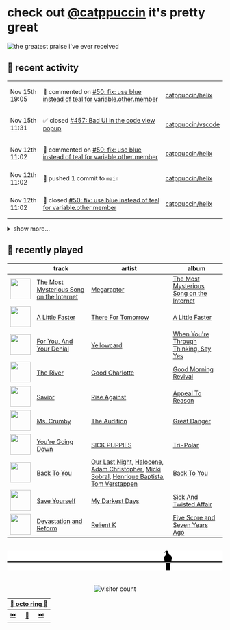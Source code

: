 # check out [@catppuccin](https://github.com/catppuccin) it's pretty great

![the greatest praise i've ever received](https://github.com/user-attachments/assets/ad888e4f-7a22-4eac-85a7-744eacd8eb46)

## 📅 recent activity

<!-- SCRIPT:REPLACE:GITHUB -->
<table>
<tbody>
<tr>
<td><span title='2024-11-15T19:05:15+00:00'>Nov 15th 19:05</span></td>
<td>

💬 commented on [#50: fix: use blue instead of teal for variable.other.member](https://github.com/catppuccin/helix/pull/50)

</td>
<td>

[catppuccin/helix](https://github.com/catppuccin/helix)

</td>
</tr>
<tr>
<td><span title='2024-11-15T11:31:17+00:00'>Nov 15th 11:31</span></td>
<td>

✅ closed [#457: Bad UI in the code view popup](https://github.com/catppuccin/vscode/issues/457)

</td>
<td>

[catppuccin/vscode](https://github.com/catppuccin/vscode)

</td>
</tr>
<tr>
<td><span title='2024-11-12T11:02:57+00:00'>Nov 12th 11:02</span></td>
<td>

💬 commented on [#50: fix: use blue instead of teal for variable.other.member](https://github.com/catppuccin/helix/pull/50)

</td>
<td>

[catppuccin/helix](https://github.com/catppuccin/helix)

</td>
</tr>
<tr>
<td><span title='2024-11-12T11:02:55+00:00'>Nov 12th 11:02</span></td>
<td>

🚢 pushed 1 commit to `main`

</td>
<td>

[catppuccin/helix](https://github.com/catppuccin/helix)

</td>
</tr>
<tr>
<td><span title='2024-11-12T11:02:54+00:00'>Nov 12th 11:02</span></td>
<td>

🎉 closed [#50: fix: use blue instead of teal for variable.other.member](https://github.com/catppuccin/helix/pull/50)

</td>
<td>

[catppuccin/helix](https://github.com/catppuccin/helix)

</td>
</tr>
</tbody>
</table>

<details>
<summary>show more...</summary>
<table>
<tbody>
<tr>
<td><span title='2024-11-10T18:01:05+00:00'>Nov 10th 18:01</span></td>
<td>

💬 commented on [#443: VSCodium workspace accent color doesn't take effect automatically](https://github.com/catppuccin/vscode/issues/443)

</td>
<td>

[catppuccin/vscode](https://github.com/catppuccin/vscode)

</td>
</tr>
<tr>
<td><span title='2024-11-10T17:54:32+00:00'>Nov 10th 17:54</span></td>
<td>

💬 commented on [#452: Catppuccin extension settings don't respect Profile settings](https://github.com/catppuccin/vscode/issues/452)

</td>
<td>

[catppuccin/vscode](https://github.com/catppuccin/vscode)

</td>
</tr>
<tr>
<td><span title='2024-11-10T17:02:59+00:00'>Nov 10th 17:02</span></td>
<td>

🔍 reviewed [#116: feat(ansi): add `bright` boolean for easy "is bright" checks](https://github.com/catppuccin/palette/pull/116)

</td>
<td>

[catppuccin/palette](https://github.com/catppuccin/palette)

</td>
</tr>
<tr>
<td><span title='2024-11-10T11:32:07+00:00'>Nov 10th 11:32</span></td>
<td>

💬 commented on [#452: Catppuccin extension settings don't respect Profile settings](https://github.com/catppuccin/vscode/issues/452)

</td>
<td>

[catppuccin/vscode](https://github.com/catppuccin/vscode)

</td>
</tr>
<tr>
<td><span title='2024-11-10T11:22:05+00:00'>Nov 10th 11:22</span></td>
<td>

💬 commented on [#451: Weird color change since visual studio code v1.95 and nvidia driver 565](https://github.com/catppuccin/vscode/issues/451)

</td>
<td>

[catppuccin/vscode](https://github.com/catppuccin/vscode)

</td>
</tr>
<tr>
<td><span title='2024-11-10T11:07:46+00:00'>Nov 10th 11:07</span></td>
<td>

💬 commented on [#411: Support custom accent colour from the user & the full palette](https://github.com/catppuccin/vscode/issues/411)

</td>
<td>

[catppuccin/vscode](https://github.com/catppuccin/vscode)

</td>
</tr>
<tr>
<td><span title='2024-11-08T19:37:47+00:00'>Nov 8th 19:37</span></td>
<td>

🔍 reviewed [#449: feat: highlight liquid objects/variables as `pink`](https://github.com/catppuccin/vscode/pull/449)

</td>
<td>

[catppuccin/vscode](https://github.com/catppuccin/vscode)

</td>
</tr>
<tr>
<td><span title='2024-11-01T14:30:56+00:00'>Nov 1st 14:30</span></td>
<td>

🚢 pushed 2 commits to `new-palettes`

</td>
<td>

[catppuccin/rust](https://github.com/catppuccin/rust)

</td>
</tr>
<tr>
<td><span title='2024-10-28T22:36:41+00:00'>Oct 28th 22:36</span></td>
<td>

🚢 pushed 1 commit to `new-palettes`

</td>
<td>

[catppuccin/rust](https://github.com/catppuccin/rust)

</td>
</tr>
<tr>
<td><span title='2024-10-28T17:43:23+00:00'>Oct 28th 17:43</span></td>
<td>

💬 commented on [#2585: Catppuccin - KDE Plasma (all features available only on 5, 6 is 99.9% cause it does not have tiling.)](https://github.com/catppuccin/catppuccin/issues/2585)

</td>
<td>

[catppuccin/catppuccin](https://github.com/catppuccin/catppuccin)

</td>
</tr>
<tr>
<td><span title='2024-10-26T23:45:54+00:00'>Oct 26th 23:45</span></td>
<td>

🎉 closed [#36: feat: auto-sync upstream palettes](https://github.com/catppuccin/rust/pull/36)

</td>
<td>

[catppuccin/rust](https://github.com/catppuccin/rust)

</td>
</tr>
<tr>
<td><span title='2024-10-26T23:45:54+00:00'>Oct 26th 23:45</span></td>
<td>

🎉 closed [#35: feat: auto-sync upstream palettes](https://github.com/catppuccin/rust/pull/35)

</td>
<td>

[catppuccin/rust](https://github.com/catppuccin/rust)

</td>
</tr>
<tr>
<td><span title='2024-10-26T23:45:53+00:00'>Oct 26th 23:45</span></td>
<td>

🎉 closed [#33: feat: auto-sync upstream palettes](https://github.com/catppuccin/rust/pull/33)

</td>
<td>

[catppuccin/rust](https://github.com/catppuccin/rust)

</td>
</tr>
<tr>
<td><span title='2024-10-26T23:45:38+00:00'>Oct 26th 23:45</span></td>
<td>

🚢 pushed 1 commit to `main`

</td>
<td>

[catppuccin/rust](https://github.com/catppuccin/rust)

</td>
</tr>
<tr>
<td><span title='2024-10-26T23:45:37+00:00'>Oct 26th 23:45</span></td>
<td>

🎉 closed [#37: ci(palette): only run on `main` branch](https://github.com/catppuccin/rust/pull/37)

</td>
<td>

[catppuccin/rust](https://github.com/catppuccin/rust)

</td>
</tr>
<tr>
<td><span title='2024-10-26T22:21:07+00:00'>Oct 26th 22:21</span></td>
<td>

🔍 reviewed [#98: feat: add ANSI colours](https://github.com/catppuccin/palette/pull/98)

</td>
<td>

[catppuccin/palette](https://github.com/catppuccin/palette)

</td>
</tr>
<tr>
<td><span title='2024-10-26T15:09:54+00:00'>Oct 26th 15:09</span></td>
<td>

💬 commented on [#37: White text on yellow background is not visible](https://github.com/catppuccin/python/issues/37)

</td>
<td>

[catppuccin/python](https://github.com/catppuccin/python)

</td>
</tr>
<tr>
<td><span title='2024-10-26T09:51:12+00:00'>Oct 26th 09:51</span></td>
<td>

💬 commented on [#93: matplotlib invalid package style](https://github.com/catppuccin/python/issues/93)

</td>
<td>

[catppuccin/python](https://github.com/catppuccin/python)

</td>
</tr>
<tr>
<td><span title='2024-10-26T09:41:01+00:00'>Oct 26th 09:41</span></td>
<td>

💬 commented on [#37: White text on yellow background is not visible](https://github.com/catppuccin/python/issues/37)

</td>
<td>

[catppuccin/python](https://github.com/catppuccin/python)

</td>
</tr>
</tbody>
</table>
</details>
<!-- SCRIPT:REPLACE:GITHUB -->

## 🎵 recently played

<!-- SCRIPT:REPLACE:SPOTIFY -->
| | track | artist | album |
| - | - | - | - |
| <img src="https://i.scdn.co/image/ab67616d0000485187283ca08f2d4c2926d87f88" width="48" height="48"> | [The Most Mysterious Song on the Internet](https://open.spotify.com/track/53kRFipzPmLV6RRW0omVOH) | [Megaraptor](https://open.spotify.com/artist/1I98HSdBKIcRpCmd839ZyA) | [The Most Mysterious Song on the Internet](https://open.spotify.com/track/53kRFipzPmLV6RRW0omVOH) |
| <img src="https://i.scdn.co/image/ab67616d000048514e4c1b9ccbdc7e62b573073c" width="48" height="48"> | [A Little Faster](https://open.spotify.com/track/0YwqJeTUyviMJw70jRt9ET) | [There For Tomorrow](https://open.spotify.com/artist/0lYXa6aa87Tz8Jzv1nW4HM) | [A Little Faster](https://open.spotify.com/track/0YwqJeTUyviMJw70jRt9ET) |
| <img src="https://i.scdn.co/image/ab67616d00004851283177f0bb90830a72303227" width="48" height="48"> | [For You, And Your Denial](https://open.spotify.com/track/79t5XYhIMyZPOVyKVSJxM2) | [Yellowcard](https://open.spotify.com/artist/3zxKH0qp3nBCuPZCZT5Vaf) | [When You're Through Thinking, Say Yes](https://open.spotify.com/track/79t5XYhIMyZPOVyKVSJxM2) |
| <img src="https://i.scdn.co/image/ab67616d00004851cbb5aebf323058ff06224338" width="48" height="48"> | [The River](https://open.spotify.com/track/1eylM8qwVdD1AXDy3vjSgT) | [Good Charlotte](https://open.spotify.com/artist/5aYyPjAsLj7UzANzdupwnS) | [Good Morning Revival](https://open.spotify.com/track/1eylM8qwVdD1AXDy3vjSgT) |
| <img src="https://i.scdn.co/image/ab67616d00004851eaa10fffa60de320846c28be" width="48" height="48"> | [Savior](https://open.spotify.com/track/1vcxF91pWs9uNwDROuiCPB) | [Rise Against](https://open.spotify.com/artist/6Wr3hh341P84m3EI8qdn9O) | [Appeal To Reason](https://open.spotify.com/track/1vcxF91pWs9uNwDROuiCPB) |
| <img src="https://i.scdn.co/image/ab67616d00004851bec451fd00e8f788ff67e6b6" width="48" height="48"> | [Ms. Crumby](https://open.spotify.com/track/2rK5tV7bKl1AIlQrkToxcd) | [The Audition](https://open.spotify.com/artist/7EE9Xq8yiJyO5FIVho6ibI) | [Great Danger](https://open.spotify.com/track/2rK5tV7bKl1AIlQrkToxcd) |
| <img src="https://i.scdn.co/image/ab67616d0000485141ef5c9090832fe69503b1fd" width="48" height="48"> | [You're Going Down](https://open.spotify.com/track/3PgAALbop8jxkXSZPyd0ct) | [SICK PUPPIES](https://open.spotify.com/artist/7qAcXJgt1PWnxwUgxMdyuk) | [Tri-Polar](https://open.spotify.com/track/3PgAALbop8jxkXSZPyd0ct) |
| <img src="https://i.scdn.co/image/ab67616d000048510317c9c849180ba99c600491" width="48" height="48"> | [Back To You](https://open.spotify.com/track/5cA5uzhbAQ3P8ZRnyeCnGV) | [Our Last Night](https://open.spotify.com/artist/00YTqRClk82aMchQQpYMd5), [Halocene](https://open.spotify.com/artist/1S4xN9nvW5vlFoRBisdxUL), [Adam Christopher](https://open.spotify.com/artist/22QkuOmdRnasuuVgUjhrVw), [Micki Sobral](https://open.spotify.com/artist/4uCjcfjmj0x612hXzUOzcE), [Henrique Baptista](https://open.spotify.com/artist/3r68W4hVfVDExynh5SZndg), [Tom Verstappen](https://open.spotify.com/artist/5zm9EEu3tRT0dH3qP3D3bY) | [Back To You](https://open.spotify.com/track/5cA5uzhbAQ3P8ZRnyeCnGV) |
| <img src="https://i.scdn.co/image/ab67616d00004851c2c6e57c0258429a357d918c" width="48" height="48"> | [Save Yourself](https://open.spotify.com/track/1DfZNodlMJlst0NmzmvdEg) | [My Darkest Days](https://open.spotify.com/artist/64g59lHsc4g2jMFokrKDGW) | [Sick And Twisted Affair](https://open.spotify.com/track/1DfZNodlMJlst0NmzmvdEg) |
| <img src="https://i.scdn.co/image/ab67616d00004851d60b659cea50abb78d0cb459" width="48" height="48"> | [Devastation and Reform](https://open.spotify.com/track/4LPcHTzgzEYxsEmh1KEPWJ) | [Relient K](https://open.spotify.com/artist/3nJWBJvK7uGvfp4iZh9CkN) | [Five Score and Seven Years Ago](https://open.spotify.com/track/4LPcHTzgzEYxsEmh1KEPWJ) |

<!-- SCRIPT:REPLACE:SPOTIFY -->

<br>

<div align="center">

<picture>
    <source media="(prefers-color-scheme: light)" srcset="assets/pigeon-light.svg">
    <source media="(prefers-color-scheme: dark)" srcset="assets/pigeon-dark.svg">
    <img alt="pigeon sitting on a wire" src="assets/pigeon-light.svg">
</picture>

<br>
<br>

![visitor count](https://profile-counter.glitch.me/backwardspy/count.svg)

<table>
    <thead>
        <th colspan="3"><a href="https://octo-ring.com">🐙 octo ring 🐙</a></th>
    </thead>
    <tbody>
        <td><a href="https://octo-ring.com/p/backwardspy/prev">⏮️</a></td>
        <td><a href="https://octo-ring.com/p/backwardspy/random">🔀</a></td>
        <td><a href="https://octo-ring.com/p/backwardspy/next">⏭️</a></td>
    </tbody>
</table>

</div>
